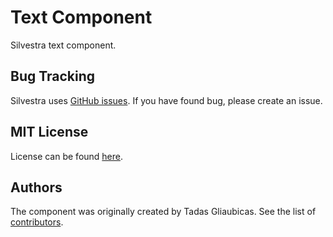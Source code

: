Text Component
===

Silvestra text component.

Bug Tracking
---------

Silvestra uses [GitHub issues](https://github.com/Silvestra/Silvestra/issues). If you have found bug, please create an issue.

MIT License
---------

License can be found [here](https://github.com/Silvestra/Text/blob/master/LICENSE).

Authors
---------

The component was originally created by Tadas Gliaubicas. See the list of [contributors](https://github.com/Silvestra/Text/contributors).
